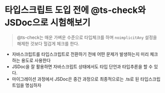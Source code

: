 # 타입스크립트 도입 전에 @ts-check와 JSDoc으로 시험해보기

> @ts-check는 매운 가벼운 수준으로 타입체크를 하며 `noimplicitAny` 설정을 해제한 것보다 헐겁게 체크를 한다.

- 자바스크립트를 타입스크립트로 전환하기 전에 어떤 문제가 발생하는지 미리 체크하는 용도로 사용한다
- JSDoc을 잘 활용하면 자바스크립트 상태에서도 타입 단언과 타입추론을 할 수 있다.
- 마이그레이션 과정에서 JSDoc은 중간 과정으로 최종적으로는 .ts로 된 타입스크립트임을 명심하자
